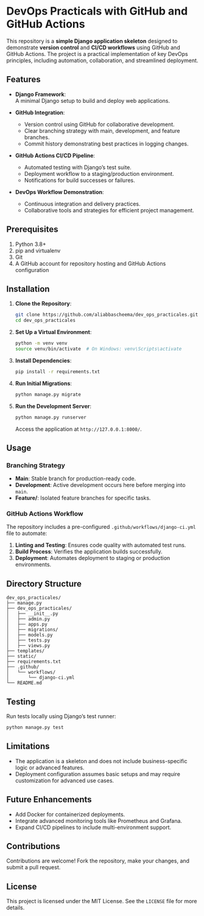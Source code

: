 # DevOps Practicals with GitHub and GitHub Actions  

This repository is a **simple Django application skeleton** designed to demonstrate **version control** and **CI/CD workflows** using GitHub and GitHub Actions. The project is a practical implementation of key DevOps principles, including automation, collaboration, and streamlined deployment.  

## Features  

- **Django Framework**:  
  A minimal Django setup to build and deploy web applications.  

- **GitHub Integration**:  
  - Version control using GitHub for collaborative development.  
  - Clear branching strategy with main, development, and feature branches.  
  - Commit history demonstrating best practices in logging changes.  

- **GitHub Actions CI/CD Pipeline**:  
  - Automated testing with Django’s test suite.  
  - Deployment workflow to a staging/production environment.  
  - Notifications for build successes or failures.  

- **DevOps Workflow Demonstration**:  
  - Continuous integration and delivery practices.  
  - Collaborative tools and strategies for efficient project management.  


## Prerequisites  

1. Python 3.8+  
2. pip and virtualenv  
3. Git  
4. A GitHub account for repository hosting and GitHub Actions configuration  

## Installation  

1. **Clone the Repository**:  
   ```bash  
   git clone https://github.com/aliabbascheema/dev_ops_practicales.git  
   cd dev_ops_practicales 
   ```  

2. **Set Up a Virtual Environment**:  
   ```bash  
   python -m venv venv  
   source venv/bin/activate  # On Windows: venv\Scripts\activate  
   ```  

3. **Install Dependencies**:  
   ```bash  
   pip install -r requirements.txt  
   ```  

4. **Run Initial Migrations**:  
   ```bash  
   python manage.py migrate  
   ```  

5. **Run the Development Server**:  
   ```bash  
   python manage.py runserver  
   ```  

   Access the application at `http://127.0.0.1:8000/`.

## Usage  

### Branching Strategy  

- **Main**: Stable branch for production-ready code.  
- **Development**: Active development occurs here before merging into `main`.  
- **Feature/<name>**: Isolated feature branches for specific tasks.  

### GitHub Actions Workflow  

The repository includes a pre-configured `.github/workflows/django-ci.yml` file to automate:  
1. **Linting and Testing**: Ensures code quality with automated test runs.  
2. **Build Process**: Verifies the application builds successfully.  
3. **Deployment**: Automates deployment to staging or production environments.  

## Directory Structure  

```plaintext  
dev_ops_practicales/  
├── manage.py  
├── dev_ops_practicales/  
│   ├── __init__.py  
│   ├── admin.py  
│   ├── apps.py  
│   ├── migrations/  
│   ├── models.py  
│   ├── tests.py  
│   ├── views.py  
├── templates/  
├── static/  
├── requirements.txt  
├── .github/  
│   └── workflows/  
│       └── django-ci.yml  
└── README.md  
```  

## Testing  

Run tests locally using Django’s test runner:  
```bash  
python manage.py test  
```  

## Limitations  

- The application is a skeleton and does not include business-specific logic or advanced features.  
- Deployment configuration assumes basic setups and may require customization for advanced use cases.  

## Future Enhancements  

- Add Docker for containerized deployments.  
- Integrate advanced monitoring tools like Prometheus and Grafana.  
- Expand CI/CD pipelines to include multi-environment support.  


## Contributions  

Contributions are welcome! Fork the repository, make your changes, and submit a pull request.  

## License  

This project is licensed under the MIT License. See the `LICENSE` file for more details.  
